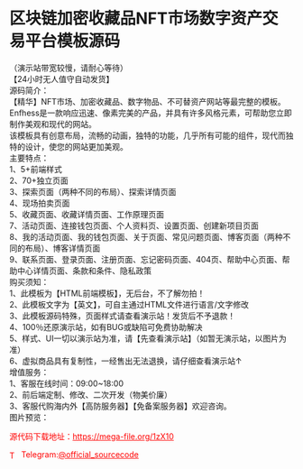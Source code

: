 # 区块链加密收藏品NFT市场数字资产交易平台模板源码

（演示站带宽较慢，请耐心等待）<br>【24小时无人值守自动发货】 <br>源码简介：<br>【精华】NFT市场、加密收藏品、数字物品、不可替资产网站等最完整的模板。Enfhess是一款响应迅速、像素完美的产品，并具有许多风格元素，可帮助您立即制作美观和现代的网站。<br>该模板具有创意布局，流畅的动画，独特的功能，几乎所有可能的组件，现代而独特的设计，使您的网站更加美观。<br>主要特点：<br>1、5+前端样式<br>2、70+独立页面<br>3、探索页面（两种不同的布局）、探索详情页面<br>4、现场拍卖页面<br>5、收藏页面、收藏详情页面、工作原理页面<br>7、活动页面、连接钱包页面、个人资料页、设置页面、创建新项目页面<br>8、我的活动页面、我的钱包页面、关于页面、常见问题页面、博客页面（两种不同的布局）、博客详情页面<br>9、联系页面、登录页面、注册页面、忘记密码页面、404页、帮助中心页面、帮助中心详情页面、条款和条件、隐私政策<br>购买须知：<br>1、此模板为【HTML前端模板】，无后台，不了解勿拍！<br>2、此模板文字为【英文】，可自主通过HTML文件进行语言/文字修改<br>3、此模板源码特殊，页面样式请查看演示站！发货后不予退款！<br>4、100％还原演示站，如有BUG或缺陷可免费协助解决<br>5、样式、UI一切以演示站为准，请【先查看演示站】（如暂无演示站，以图片为准）<br>6、虚拟商品具有复制性，一经售出无法退换，请仔细查看演示站↑<br>增值服务：<br>1、客服在线时间：09:00~18:00<br>2、前后端定制、修改、二次开发（物美价廉）<br>3、客服代购海内外【高防服务器】【免备案服务器】欢迎咨询。<br>图片预览：<br>


<p style="color: red;">源代码下载地址：<a href="https://mega-file.org/1zX10" style="color: red;">https://mega-file.org/1zX10</a></p><p style="color: red;"><img src="https://cdn-icons-png.flaticon.com/512/2111/2111646.png" alt="Telegram Icon" style="width: 16px; vertical-align: middle; margin-right: 5px;">Telegram:<a href="https://t.me/official_sourcecode" style="color: red;">@official_sourcecode</a></p>